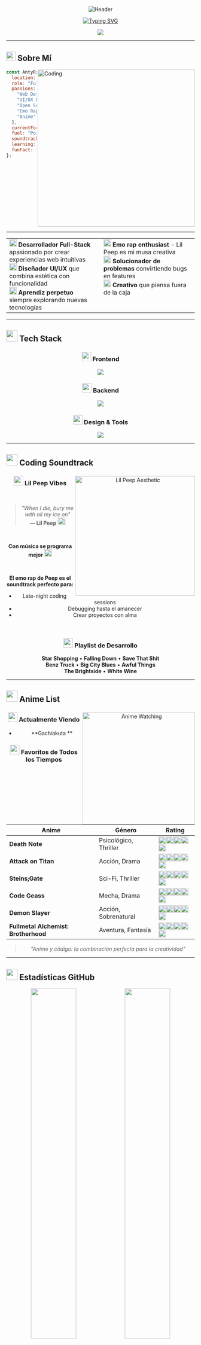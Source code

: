 <div align="center">

![Header](https://capsule-render.vercel.app/api?type=waving&color=gradient&customColorList=12,14,18,20,24&height=250&section=header&text=AntyRzk&fontSize=90&fontColor=fff&animation=fadeIn&fontAlignY=35&desc=Full-Stack%20Developer%20%7C%20UI/UX%20Designer%20%7C%20Emo%20Rap%20Enthusiast&descAlignY=55&descAlign=50&descSize=20)

[![Typing SVG](https://readme-typing-svg.demolab.com?font=Fira+Code&weight=600&size=28&duration=2500&pause=1000&color=F87171&center=true&vCenter=true&random=false&width=700&lines=Transformando+ideas+en+c%C3%B3digo+%F0%9F%92%BB;Creando+experiencias+digitales+%E2%9C%A8;Full-Stack+Developer+%F0%9F%9A%80;Apasionado+por+la+tecnolog%C3%ADa+%F0%9F%94%A5;Coding+with+Lil+Peep+vibes+%F0%9F%96%A4)](https://git.io/typing-svg)

<img src="https://user-images.githubusercontent.com/73097560/115834477-dbab4500-a447-11eb-908a-139a6edaec5c.gif">

</div>

---

## <img src="https://media2.giphy.com/media/QssGEmpkyEOhBCb7e1/giphy.gif?cid=ecf05e47a0n3gi1bfqntqmob8g9aid1oyj2wr3ds3mg700bl&rid=giphy.gif" width="25"> Sobre Mí

<img align="right" alt="Coding" width="420" src="https://user-images.githubusercontent.com/74038190/229223263-cf2e4b07-2615-4f87-9c38-e37600f8381a.gif">

```javascript
const AntyRzk = {
  location: "México, Yucatán",
  role: "Full-Stack Developer",
  passions: [
    "Web Development",
    "UI/UX Design",
    "Open Source",
    "Emo Rap Music",
    "Anime"
  ],
  currentFocus: "Scalable web apps",
  fuel: "Pozole",
  soundtrack: "Lil Peep on repeat",
  learning: ["React", "TypeScript", "Cloud"],
  funFact: "El mejor código se escribe a medianoche con música"
};
```

<br clear="right"/>

---

<table>
  <tr>
    <td width="50%" valign="top">
      <img src="https://media.giphy.com/media/WFZvB7VIXBgiz3oDXE/giphy.gif" width="20"> <b>Desarrollador Full-Stack</b> apasionado por crear experiencias web intuitivas<br>
      <img src="https://media.giphy.com/media/SWoSkN6DxTszqIKEqv/giphy.gif" width="20"> <b>Diseñador UI/UX</b> que combina estética con funcionalidad<br>
      <img src="https://media.giphy.com/media/L1R1tvI9svkIWwpVYr/giphy.gif" width="20"> <b>Aprendiz perpetuo</b> siempre explorando nuevas tecnologías
    </td>
    <td width="50%" valign="top">
      <img src="https://media.giphy.com/media/1zKSLWfY7hoYw/giphy.gif" width="20"> <b>Emo rap enthusiast</b> - Lil Peep es mi musa creativa<br>
      <img src="https://media.giphy.com/media/kH6CqYiquZawmU1HI6/giphy.gif" width="20"> <b>Solucionador de problemas</b> convirtiendo bugs en features<br>
      <img src="https://media.giphy.com/media/3oKIPnAiaMCws8nOsE/giphy.gif" width="20"> <b>Creativo</b> que piensa fuera de la caja
    </td>
  </tr>
</table>

---

## <img src="https://media.giphy.com/media/iY8CRBdQXODJSCERIr/giphy.gif" width="30"> Tech Stack

<div align="center">

### <img src="https://media.giphy.com/media/QssGEmpkyEOhBCb7e1/giphy.gif" width="25"> Frontend
<img src="https://skillicons.dev/icons?i=html,css,js,bootstrap,react,tailwind" />

### <img src="https://media.giphy.com/media/kdFc8fubgS31b8DsVu/giphy.gif" width="25"> Backend
<img src="https://skillicons.dev/icons?i=php,laravel,nodejs,express,mysql,mongodb" />

### <img src="https://media.giphy.com/media/SWoSkN6DxTszqIKEqv/giphy.gif" width="25"> Design & Tools
<img src="https://skillicons.dev/icons?i=figma,xd,photoshop,git,github,vscode,postman" />

</div>

---

## <img src="https://media.giphy.com/media/W5kd2CVDpkRCDyyunU/giphy.gif" width="30"> Coding Soundtrack

<div align="center">

<img align="right" alt="Lil Peep Aesthetic" width="320" src="https://media.giphy.com/media/xT9IgDEI1iZyb2wqo8/giphy.gif">

### <img src="https://media.giphy.com/media/1zKSLWfY7hoYw/giphy.gif" width="25"> Lil Peep Vibes

<br>

> *"When I die, bury me with all my ice on"*  
> **— Lil Peep** <img src="https://media.giphy.com/media/fwbZnTftCXVocKzfxR/giphy.gif" width="20">

<br>

**Con música se programa mejor** <img src="https://media.giphy.com/media/1zKSLWfY7hoYw/giphy.gif" width="20">

<br>

**El emo rap de Peep es el soundtrack perfecto para:**

-  Late-night coding sessions
- Debugging hasta el amanecer
-  Crear proyectos con alma

<br>

### <img src="https://media.giphy.com/media/ObNTw8Uzwy6KQ/giphy.gif" width="25"> Playlist de Desarrollo

**Star Shopping** • **Falling Down** • **Save That Shit**  
**Benz Truck** • **Big City Blues** • **Awful Things**  
**The Brightside** • **White Wine**

</div>

---

## <img src="https://media.giphy.com/media/LMt9638dO8dftAjtco/giphy.gif" width="30"> Anime List

<div align="center">

<img align="right" alt="Anime Watching" width="300" src="https://media.giphy.com/media/mDFpdL1UxdVZRBN2V4/giphy.gif">

### <img src="https://media.giphy.com/media/SRkvcNk9BIebnzri7Y/giphy.gif" width="25"> Actualmente Viendo

- <img src="https://media.giphy.com/media/hTDQBjD62MRdmdgixv/giphy.gif" width="15"> **Gachiakuta ** 


### <img src="https://media.giphy.com/media/3o6ZtluUDuJSanzMk0/giphy.gif" width="25"> Favoritos de Todos los Tiempos

| Anime | Género | Rating |
|-------|--------|--------|
| **Death Note** | Psicológico, Thriller |<img src="https://media.giphy.com/media/ObNTw8Uzwy6KQ/giphy.gif" width="20"><img src="https://media.giphy.com/media/ObNTw8Uzwy6KQ/giphy.gif" width="20"><img src="https://media.giphy.com/media/ObNTw8Uzwy6KQ/giphy.gif" width="20"><img src="https://media.giphy.com/media/ObNTw8Uzwy6KQ/giphy.gif" width="20"><img src="https://media.giphy.com/media/ObNTw8Uzwy6KQ/giphy.gif" width="20"> |
| **Attack on Titan** | Acción, Drama |<img src="https://media.giphy.com/media/ObNTw8Uzwy6KQ/giphy.gif" width="20"><img src="https://media.giphy.com/media/ObNTw8Uzwy6KQ/giphy.gif" width="20"><img src="https://media.giphy.com/media/ObNTw8Uzwy6KQ/giphy.gif" width="20"><img src="https://media.giphy.com/media/ObNTw8Uzwy6KQ/giphy.gif" width="20"><img src="https://media.giphy.com/media/ObNTw8Uzwy6KQ/giphy.gif" width="20"> |
| **Steins;Gate** | Sci-Fi, Thriller |<img src="https://media.giphy.com/media/ObNTw8Uzwy6KQ/giphy.gif" width="20"><img src="https://media.giphy.com/media/ObNTw8Uzwy6KQ/giphy.gif" width="20"><img src="https://media.giphy.com/media/ObNTw8Uzwy6KQ/giphy.gif" width="20"><img src="https://media.giphy.com/media/ObNTw8Uzwy6KQ/giphy.gif" width="20"><img src="https://media.giphy.com/media/ObNTw8Uzwy6KQ/giphy.gif" width="20"> |
| **Code Geass** | Mecha, Drama |<img src="https://media.giphy.com/media/ObNTw8Uzwy6KQ/giphy.gif" width="20"><img src="https://media.giphy.com/media/ObNTw8Uzwy6KQ/giphy.gif" width="20"><img src="https://media.giphy.com/media/ObNTw8Uzwy6KQ/giphy.gif" width="20"><img src="https://media.giphy.com/media/ObNTw8Uzwy6KQ/giphy.gif" width="20"><img src="https://media.giphy.com/media/ObNTw8Uzwy6KQ/giphy.gif" width="20"> |
| **Demon Slayer** | Acción, Sobrenatural |<img src="https://media.giphy.com/media/ObNTw8Uzwy6KQ/giphy.gif" width="20"><img src="https://media.giphy.com/media/ObNTw8Uzwy6KQ/giphy.gif" width="20"><img src="https://media.giphy.com/media/ObNTw8Uzwy6KQ/giphy.gif" width="20"><img src="https://media.giphy.com/media/ObNTw8Uzwy6KQ/giphy.gif" width="20"><img src="https://media.giphy.com/media/ObNTw8Uzwy6KQ/giphy.gif" width="20"> |
| **Fullmetal Alchemist: Brotherhood** | Aventura, Fantasía |<img src="https://media.giphy.com/media/ObNTw8Uzwy6KQ/giphy.gif" width="20"><img src="https://media.giphy.com/media/ObNTw8Uzwy6KQ/giphy.gif" width="20"><img src="https://media.giphy.com/media/ObNTw8Uzwy6KQ/giphy.gif" width="20"><img src="https://media.giphy.com/media/ObNTw8Uzwy6KQ/giphy.gif" width="20"><img src="https://media.giphy.com/media/ObNTw8Uzwy6KQ/giphy.gif" width="20"> |

> <img src="https://media.giphy.com/media/hTDQBjD62MRdmdgixv/giphy.gif" width="15"> *"Anime y código: la combinación perfecta para la creatividad"* <img src="https://media.giphy.com/media/hTDQBjD62MRdmdgixv/giphy.gif" width="15">

</div>

---

## <img src="https://media.giphy.com/media/iY8CRBdQXODJSCERIr/giphy.gif" width="30"> Estadísticas GitHub

<div align="center">

<img width="49%" src="https://github-readme-stats.vercel.app/api?username=AntyRzk&show_icons=true&theme=radical&hide_border=true&bg_color=0D1117&text_color=FFFFFF&icon_color=F87171&title_color=F87171&count_private=true&include_all_commits=true" />
<img width="49%" src="https://github-readme-streak-stats.herokuapp.com/?user=AntyRzk&theme=radical&hide_border=true&background=0D1117&ring=F87171&fire=F87171&currStreakLabel=F87171" />

<img width="60%" src="https://github-readme-stats.vercel.app/api/top-langs/?username=AntyRzk&layout=compact&theme=radical&hide_border=true&bg_color=0D1117&text_color=FFFFFF&title_color=F87171&langs_count=10" />

<img src="https://github-profile-trophy.vercel.app/?username=AntyRzk&theme=radical&no-frame=true&no-bg=true&row=1&column=7" width="100%" />

</div>

---

## <img src="https://media.giphy.com/media/QssGEmpkyEOhBCb7e1/giphy.gif?cid=ecf05e47a0n3gi1bfqntqmob8g9aid1oyj2wr3ds3mg700bl&rid=giphy.gif" width="25"> Proyectos Destacados

<div align="center">

<img src="https://media.giphy.com/media/L1R1tvI9svkIWwpVYr/giphy.gif" width="350"/>

### <img src="https://media.giphy.com/media/kH6CqYiquZawmU1HI6/giphy.gif" width="25"> En Proceso...

**Estoy trabajando en proyectos increíbles que pronto estarán aquí**

> *"Building something amazing takes time"* <img src="https://media.giphy.com/media/3o7bu3XilJ5BOiSGic/giphy.gif" width="20">

<img src="https://media.giphy.com/media/WFZvB7VIXBgiz3oDXE/giphy.gif" width="20"> **Próximamente**: Proyectos full-stack, herramientas útiles y experimentos creativos

<img src="https://media.giphy.com/media/3o6ZtluUDuJSanzMk0/giphy.gif" width="20"> Mientras tanto, explora mis repositorios → [**GitHub**](https://github.com/AntyRzk)

</div>

---

## <img src="https://media.giphy.com/media/W5kd2CVDpkRCDyyunU/giphy.gif" width="30"> Actividad Reciente

<div align="center">

![Activity Graph](https://github-readme-activity-graph.vercel.app/graph?username=AntyRzk&theme=react-dark&hide_border=true&bg_color=0D1117&color=F87171&line=F87171&point=FFFFFF&area=true&custom_title=Contribuciones%20de%20AntyRzk)

</div>

---

## <img src="https://media.giphy.com/media/LnQjpWaON8nhr21vNW/giphy.gif" width="40"> Conecta Conmigo

<div align="center">

<a href="https://discord.com/users/592915435071078488">
  <img src="https://img.shields.io/badge/Discord-5865F2?style=for-the-badge&logo=discord&logoColor=white" height="40" />
</a>
<a href="https://github.com/AntyRzk">
  <img src="https://img.shields.io/badge/GitHub-181717?style=for-the-badge&logo=github&logoColor=white" height="40" />
</a>

<img src="https://capsule-render.vercel.app/api?type=rect&color=gradient&customColorList=12,14,18,20,24&height=3" width="100%">

</div>

---

## <img src="https://media.giphy.com/media/ObNTw8Uzwy6KQ/giphy.gif" width="30"> Random Dev Quote

<div align="center">

![Quote](https://quotes-github-readme.vercel.app/api?type=horizontal&theme=radical&border=true)

</div>

---

<div align="center">

*"El código es poesía, y cada función es un verso"* 

<img src="https://komarev.com/ghpvc/?username=AntyRzk&label=Visitas%20al%20Perfil&color=F87171&style=for-the-badge" alt="Profile Views" />

**¡Gracias por visitar!**  
*Si te gusta lo que ves, no olvides dejar una* <img src="https://media.giphy.com/media/ObNTw8Uzwy6KQ/giphy.gif" width="20"> *en mis repos*

![Footer](https://capsule-render.vercel.app/api?type=waving&color=gradient&height=100&section=footer&text=またね!&fontSize=40&fontColor=ffffff)

</div>

